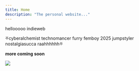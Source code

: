 ```yaml
---
title: Home
description: "The personal website..."
---
```

hellooooo indieweb

⛧cyberalchemist technomancer furry femboy 2025 jumpstyler nostalgiasucca raahhhhhh⛧

**more coming soon**

<img src="/images/great_horned_cat.jpg">


